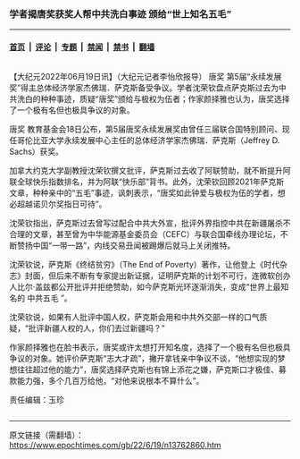 ### 学者揭唐奖获奖人帮中共洗白事迹 颁给“世上知名五毛”

---

#### [首页](../../../..?n13762860) &nbsp;|&nbsp; [评论](../../../../../epoch-comment?n13762860) &nbsp;|&nbsp; [专题](../../../../../epoch-special?n13762860) &nbsp;|&nbsp; [禁闻](../../../../../epoch-news?n13762860) &nbsp;|&nbsp; [禁书](../../../../../books?n13762860) &nbsp;|&nbsp; [翻墙](https://github.com/gfw-breaker/nogfw/blob/master/README.md?n13762860)


<div class="column" id="artbody" itemprop="articleBody">
 <!-- article content begin -->
 <p>
  【大纪元2022年06月19日讯】（大纪元记者李怡欣报导）
  <ok href="https://www.epochtimes.com/gb/tag/%E5%94%90%E5%A5%96.html">
   唐奖
  </ok>
  第5届“永续发展奖”得主总体经济学家杰佛瑞．萨克斯备受争议。学者沈荣钦盘点萨克斯过去为中共洗白的种种事迹，质疑“唐奖”颁给与极权为伍者；作家颜择雅也认为，唐奖选择了一个极有名但也极具争议的对象。
 </p>
 <p>
  <ok href="https://www.epochtimes.com/gb/tag/%E5%94%90%E5%A5%96.html">
   唐奖
  </ok>
  教育基金会18日公布，第5届唐奖永续发展奖由曾任三届联合国特别顾问、现任哥伦比亚大学永续发展中心主任的总体经济学家杰佛瑞．萨克斯（Jeffrey D. Sachs）获奖。
 </p>
 <p>
  加拿大约克大学副教授沈荣钦撰文批评，萨克斯过去收了阿联赞助，就不断提升阿联全球快乐指数排名，并为阿联“快乐部”背书。此外，沈荣钦回顾2021年萨克斯文章，种种亲中的“五毛”事迹，讽刺表示，“唐奖如此钟爱与极权为伍的学者，想必超越诺贝尔奖指日可待”。
 </p>
 <p>
  沈荣钦指出，萨克斯过去曾写过配合中共大外宣，批评外界指控中共在新疆屠杀不合理的文章，甚至曾为中华能源基金委员会（CEFC）与联合国牵线办理论坛，不断赞扬中国“一带一路”，内线交易丑闻被踢爆后就马上关闭推特。
 </p>
 <p>
  沈荣钦说，萨克斯《终结贫穷》（The End of Poverty）著作，让他登上《时代杂志》封面，但后来不断有专家提出新证据，证明萨克斯的计划不可行，连微软创办人比尔‧盖兹都公开批评并拒绝赞助，如今萨克斯光环逐渐消失，变成“世界上最知名的
  <ok href="https://www.epochtimes.com/gb/tag/%E4%B8%AD%E5%85%B1%E4%BA%94%E6%AF%9B.html">
   中共五毛
  </ok>
  ”。
 </p>
 <p>
  沈荣钦说，如果有人批评中国人权，萨克斯会用和中共外交部一样的口气质疑，“批评新疆人权的人，你们去过新疆吗？”
 </p>
 <p>
  作家颜择雅也在脸书表示，唐奖或许太想打开知名度，选择了一个极有名但也极具争议的对象。她评价萨克斯“志大才疏”，撇开拿钱亲中争议不谈，“他想实现的梦想往往超过他的能力”，唐奖选择萨克斯也有锦上添花之嫌，萨克斯口才极佳、募款能力强，多个几百万给他，“对他来说根本不算什么”。
 </p>
 <p>
  责任编辑：玉珍
 </p>
 <!-- article content end -->
</div>


---

原文链接（需翻墙）：https://www.epochtimes.com/gb/22/6/19/n13762860.htm